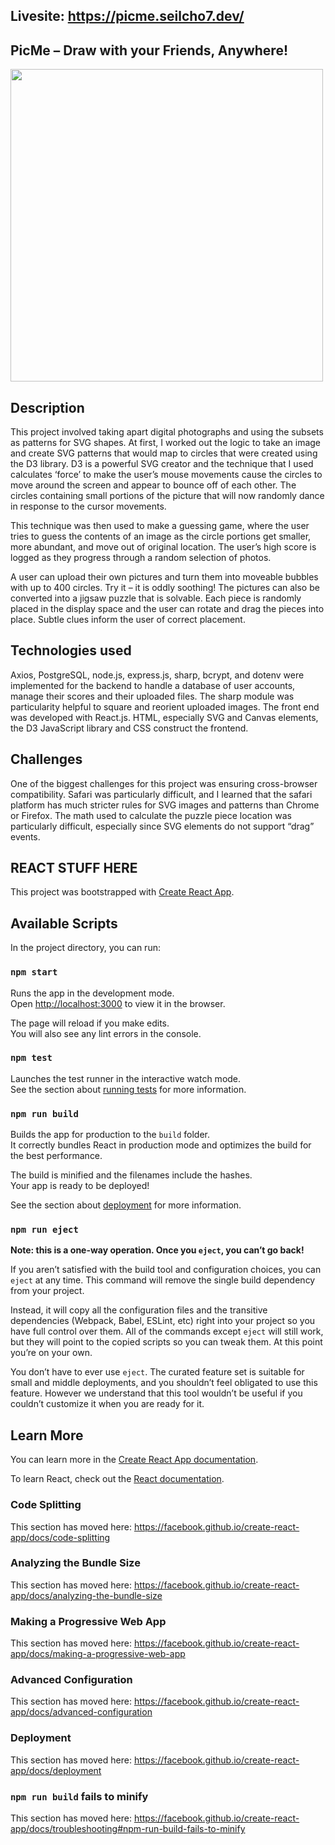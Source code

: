 ## Livesite: https://picme.seilcho7.dev/

## PicMe – Draw with your Friends, Anywhere!

<img src="./img/picme-logo.png" width="500">


## Description 
This project involved taking apart digital photographs and using the subsets as patterns for SVG shapes.  At first, I worked out the logic to take an image and create SVG patterns that would map to circles that were created using the D3 library.  D3 is a powerful SVG creator and the technique that I used calculates ‘force’ to make the user’s mouse movements cause the circles to move around the screen and appear to bounce off of each other.  The circles containing small portions of the picture that will now randomly dance in response to the cursor movements.


This technique was then used to make a guessing game, where the user tries to guess the contents of an image as the circle portions get smaller, more abundant, and move out of original location.  The user’s high score is logged as they progress through a random selection of photos.


A user can upload their own pictures and turn them into moveable bubbles with up to 400 circles.  Try it – it is oddly soothing!  The pictures can also be converted into a jigsaw puzzle that is solvable.  Each piece is randomly placed in the display space and the user can rotate and drag the pieces into place.  Subtle clues inform the user of correct placement.


## Technologies used
Axios, PostgreSQL, node.js, express.js, sharp, bcrypt, and dotenv were implemented for the backend to handle a database of user accounts, manage their scores and their uploaded files.  The sharp module was particularity helpful to square and reorient uploaded images.  The front end was developed with React.js.  HTML, especially SVG and Canvas elements, the D3 JavaScript library and CSS construct the frontend. 

## Challenges

One of the biggest challenges for this project was ensuring cross-browser compatibility.  Safari was particularly difficult, and I learned that the safari platform has much stricter rules for SVG images and patterns than Chrome or Firefox.  The math used to calculate the puzzle piece location was particularly difficult, especially since SVG elements do not support “drag” events.





## REACT STUFF HERE

This project was bootstrapped with [Create React App](https://github.com/facebook/create-react-app).

## Available Scripts

In the project directory, you can run:

### `npm start`

Runs the app in the development mode.<br>
Open [http://localhost:3000](http://localhost:3000) to view it in the browser.

The page will reload if you make edits.<br>
You will also see any lint errors in the console.

### `npm test`

Launches the test runner in the interactive watch mode.<br>
See the section about [running tests](https://facebook.github.io/create-react-app/docs/running-tests) for more information.

### `npm run build`

Builds the app for production to the `build` folder.<br>
It correctly bundles React in production mode and optimizes the build for the best performance.

The build is minified and the filenames include the hashes.<br>
Your app is ready to be deployed!

See the section about [deployment](https://facebook.github.io/create-react-app/docs/deployment) for more information.

### `npm run eject`

**Note: this is a one-way operation. Once you `eject`, you can’t go back!**

If you aren’t satisfied with the build tool and configuration choices, you can `eject` at any time. This command will remove the single build dependency from your project.

Instead, it will copy all the configuration files and the transitive dependencies (Webpack, Babel, ESLint, etc) right into your project so you have full control over them. All of the commands except `eject` will still work, but they will point to the copied scripts so you can tweak them. At this point you’re on your own.

You don’t have to ever use `eject`. The curated feature set is suitable for small and middle deployments, and you shouldn’t feel obligated to use this feature. However we understand that this tool wouldn’t be useful if you couldn’t customize it when you are ready for it.

## Learn More

You can learn more in the [Create React App documentation](https://facebook.github.io/create-react-app/docs/getting-started).

To learn React, check out the [React documentation](https://reactjs.org/).

### Code Splitting

This section has moved here: https://facebook.github.io/create-react-app/docs/code-splitting

### Analyzing the Bundle Size

This section has moved here: https://facebook.github.io/create-react-app/docs/analyzing-the-bundle-size

### Making a Progressive Web App

This section has moved here: https://facebook.github.io/create-react-app/docs/making-a-progressive-web-app

### Advanced Configuration

This section has moved here: https://facebook.github.io/create-react-app/docs/advanced-configuration

### Deployment

This section has moved here: https://facebook.github.io/create-react-app/docs/deployment

### `npm run build` fails to minify

This section has moved here: https://facebook.github.io/create-react-app/docs/troubleshooting#npm-run-build-fails-to-minify
